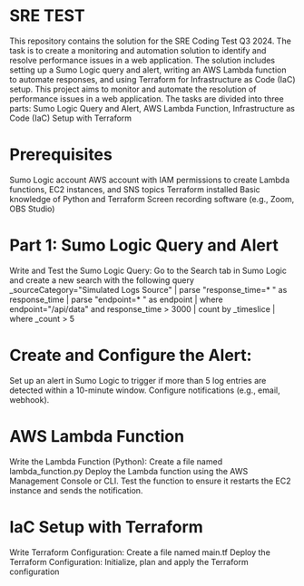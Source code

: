 # SRE TEST
This repository contains the solution for the SRE Coding Test Q3 2024. The task is to create a monitoring and automation solution to identify and resolve performance issues in a web application. The solution includes setting up a Sumo Logic query and alert, writing an AWS Lambda function to automate responses, and using Terraform for Infrastructure as Code (IaC) setup.
This project aims to monitor and automate the resolution of performance issues in a web application. The tasks are divided into three parts:
Sumo Logic Query and Alert,
AWS Lambda Function,
Infrastructure as Code (IaC) Setup with Terraform
# Prerequisites
Sumo Logic account
AWS account with IAM permissions to create Lambda functions, EC2 instances, and SNS topics
Terraform installed
Basic knowledge of Python and Terraform
Screen recording software (e.g., Zoom, OBS Studio)
# Part 1: Sumo Logic Query and Alert
Write and Test the Sumo Logic Query:
Go to the Search tab in Sumo Logic and create a new search with the following query
_sourceCategory="Simulated Logs Source"
| parse "response_time=* " as response_time
| parse "endpoint=* " as endpoint
| where endpoint="/api/data" and response_time > 3000
| count by _timeslice
| where _count > 5

# Create and Configure the Alert:

Set up an alert in Sumo Logic to trigger if more than 5 log entries are detected within a 10-minute window.
Configure notifications (e.g., email, webhook).

# AWS Lambda Function
Write the Lambda Function (Python):
Create a file named lambda_function.py
Deploy the Lambda function using the AWS Management Console or CLI.
Test the function to ensure it restarts the EC2 instance and sends the notification.
# IaC Setup with Terraform
Write Terraform Configuration:
Create a file named main.tf
Deploy the Terraform Configuration:
Initialize, plan and apply the Terraform configuration